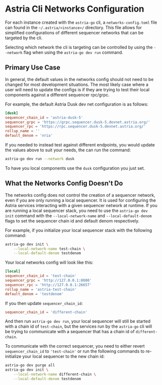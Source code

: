 # Astria Cli Networks Configuration

For each instance created with the `astria-go` cli, a `networks-config.toml`
file can found in the `~/.astria/<instance>/` directory. This file allows for
simplified configurations of different sequencer networks that can be targeted
by the cli.

Selecting which network the cli is targeting can be controlled by using the
`--network` flag when using the `astria-go dev run` command.

## Primary Use Case

In general, the default values in the networks config should not need to be
changed for most development situations. The most likely case where a user will
need to update the configs is if they are trying to test their local components
against a different sequencer rpc/grpc.

For example, the default Astria Dusk dev net configuration is as follows:

```toml
[dusk]
sequencer_chain_id = 'astria-dusk-5'
sequencer_grpc = 'https://grpc.sequencer.dusk-5.devnet.astria.org/'
sequencer_rpc = 'https://rpc.sequencer.dusk-5.devnet.astria.org/'
rollup_name = ''
default_denom = 'nria'
```

If you needed to instead test against different endpoints, you would update the
values above to suit your needs, the can run the command:

```bash
astria-go dev run --network dusk
```

To have you local components use the `dusk` configuration you just set.

## What the Networks Config Doesn't Do

The networks config does not control the creation of a sequencer network, even
if you are only running a local sequencer. It is used for configuring the Astria
services interacting with a given sequencer network at runtime. If you are
running a local sequencer stack, you need to use the `astria-go dev init`
command with the `--local-network-name` and `--local-default-denom` flags to set
the sequencer chain id and default denom respectively.

For example, if you initialize your local sequencer stack with the following
command:

```bash
astria-go dev init \
    --local-network-name test-chain \
    --local-default-denom testdenom
```

Your local networks config will look like this:

```toml
[local]
sequencer_chain_id = 'test-chain'
sequencer_grpc = 'http://127.0.0.1:8080'
sequencer_rpc = 'http://127.0.0.1:26657'
rollup_name = 'astria-test-chain'
default_denom = 'testdenom'
```

If you then update `sequencer_chain_id`:

```toml
sequencer_chain_id = 'different-chain'
```

And then run `astria-go dev run`, your local sequencer will still be started
with a chain id of `test-chain`, but the services run by the `astria-go` cli
will be trying to communicate with a sequencer that has a chain id of
`different-chain`.

To communicate with the correct sequencer, you need to either revert
`sequencer_chain_id` to `'test-chain'` or run the following commands to
re-initialize your local sequencer to the new chain id:

```bash
astria-go dev purge all
astria-go dev init \
    --local-network-name different-chain \
    --local-default-denom testdenom

```
